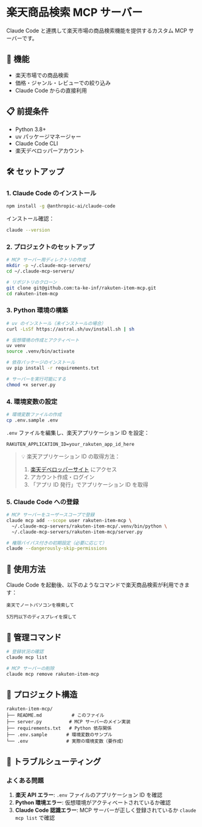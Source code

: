 # 楽天商品検索 MCP サーバー

Claude Code と連携して楽天市場の商品検索機能を提供するカスタム MCP サーバーです。

## 🚀 機能

- 楽天市場での商品検索
- 価格・ジャンル・レビューでの絞り込み
- Claude Code からの直接利用

## 📋 前提条件

- Python 3.8+
- uv パッケージマネージャー
- Claude Code CLI
- 楽天デベロッパーアカウント

## 🛠 セットアップ

### 1. Claude Code のインストール

```bash
npm install -g @anthropic-ai/claude-code
```

インストール確認：
```bash
claude --version
```

### 2. プロジェクトのセットアップ

```bash
# MCP サーバー用ディレクトリの作成
mkdir -p ~/.claude-mcp-servers/
cd ~/.claude-mcp-servers/

# リポジトリのクローン
git clone git@github.com:ta-ke-inf/rakuten-item-mcp.git
cd rakuten-item-mcp
```

### 3. Python 環境の構築

```bash
# uv のインストール（未インストールの場合）
curl -LsSf https://astral.sh/uv/install.sh | sh

# 仮想環境の作成とアクティベート
uv venv
source .venv/bin/activate

# 依存パッケージのインストール
uv pip install -r requirements.txt

# サーバーを実行可能にする
chmod +x server.py
```

### 4. 環境変数の設定

```bash
# 環境変数ファイルの作成
cp .env.sample .env
```

`.env` ファイルを編集し、楽天アプリケーション ID を設定：
```env
RAKUTEN_APPLICATION_ID=your_rakuten_app_id_here
```

> 💡 楽天アプリケーション ID の取得方法：
> 1. [楽天デベロッパーサイト](https://webservice.rakuten.co.jp/) にアクセス
> 2. アカウント作成・ログイン
> 3. 「アプリ ID 発行」でアプリケーション ID を取得

### 5. Claude Code への登録

```bash
# MCP サーバーをユーザースコープで登録
claude mcp add --scope user rakuten-item-mcp \
  ~/.claude-mcp-servers/rakuten-item-mcp/.venv/bin/python \
  ~/.claude-mcp-servers/rakuten-item-mcp/server.py

# 権限バイパス付きの初期設定（必要に応じて）
claude --dangerously-skip-permissions
```

## 📖 使用方法

Claude Code を起動後、以下のようなコマンドで楽天商品検索が利用できます：

```
楽天でノートパソコンを検索して
```

```
5万円以下のディスプレイを探して
```

## 🔧 管理コマンド

```bash
# 登録状況の確認
claude mcp list

# MCP サーバーの削除
claude mcp remove rakuten-item-mcp
```

## 📂 プロジェクト構造

```
rakuten-item-mcp/
├── README.md           # このファイル
├── server.py          # MCP サーバーのメイン実装
├── requirements.txt   # Python 依存関係
├── .env.sample       # 環境変数のサンプル
└── .env              # 実際の環境変数（要作成）
```

## 🐛 トラブルシューティング

### よくある問題

1. **楽天 API エラー**: `.env` ファイルのアプリケーション ID を確認
2. **Python 環境エラー**: 仮想環境がアクティベートされているか確認
3. **Claude Code 認識エラー**: MCP サーバーが正しく登録されているか `claude mcp list` で確認

